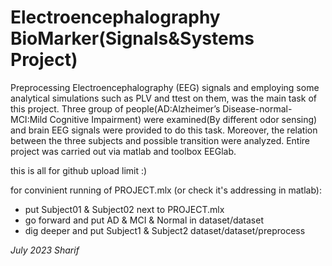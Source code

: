 # Electroencephalography BioMarker(Signals&Systems Project)

 Preprocessing Electroencephalography (EEG) signals and employing
 some analytical simulations such as PLV and ttest on them, was 
 the main task of this project. Three group of people(AD:Alzheimer’s
 Disease-normal-MCI:Mild Cognitive Impairment) were examined(By 
 different odor sensing) and brain EEG signals were provided to
 do this task. Moreover, the relation between the three subjects
 and possible transition were analyzed. Entire project was carried out via 
 matlab and toolbox EEGlab.


this is all for github upload limit :)

for convinient running of PROJECT.mlx (or check it's addressing in matlab):
 - put Subject01 & Subject02 next to PROJECT.mlx
 - go forward and put AD & MCI & Normal in dataset/dataset
 - dig deeper and put Subject1 & Subject2 dataset/dataset/preprocess


 *July 2023 Sharif*
 


